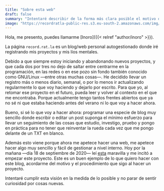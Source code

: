 ```yaml
---
title: "Sobre esta web"
draft: false
summary: "Intentaré describir de la forma más clara posible el motivo de esta web."
image: "https://recordratla-public-res.s3.eu-south-2.amazonaws.com/img/common/rat-la-la-la.jpg"
---
```


Hola, me presento, puedes llamarme [Inoro]({{< relref "author/inoro" >}}).

La página `record.rat.la` es un blog/web personal autogestionado donde
iré registrando mis proyectos y mis líos mentales.

Debido a que siempre estoy iniciando y abandonando nuevos proyectos, y
que cada dos por tres no dejo de saltar entre centrarme en la
programación, en las redes o en ese pozo sin fondo también conocido como
GNU/Linux —entre otras muchas cosas—. He decidido llevar un registro más
o menos diario, semanal, o por lo menos ir actualizando regularmente
lo que voy haciendo y dejarlo por escrito. Para que yo, al retomar ese
proyecto en el futuro, pueda leer y volver al contexto en el que me
encontraba. Porque actualmente tengo tantos frentes abiertos que ya no
sé ni que estaba haciendo antes del verano ni lo que voy a hacer ahora.

Bueno, si sé lo que voy a hacer ahora: programar una especie de blog muy
sencillo donde escribir o editar un post suponga el mínimo esfuerzo para
llevar un seguimiento de las cosas que estudio, investigo, pruebo y
pongo en práctica para no tener que reinventar la rueda cada vez que me
pongo delante de un TXT en blanco.

Además esto viene porque ahora me apetece hacer una web, me apetece
hacer algo muy sencillo y fácil de gestionar a nivel interno. Hoy por la
mañana —día 18 de septiembre de 2020— leí
[esta](http://motherfuckingwebsite.com/) maravilla y me
incitó a empezar este proyecto. Este es un buen ejemplo de lo que
quiero hacer con este blog, acordarme del motivo y el procedimiento que
sigo al hacer un proyecto.

Intentaré cumplir esta visión en la medida de lo posible y no parar de
sentir curiosidad por cosas nuevas.
